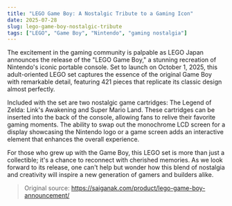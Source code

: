 ```yaml
---
title: "LEGO Game Boy: A Nostalgic Tribute to a Gaming Icon"
date: 2025-07-28
slug: lego-game-boy-nostalgic-tribute
tags: ["LEGO", "Game Boy", "Nintendo", "gaming nostalgia"]
---
```

The excitement in the gaming community is palpable as LEGO Japan announces the release of the "LEGO Game Boy," a stunning recreation of Nintendo's iconic portable console. Set to launch on October 1, 2025, this adult-oriented LEGO set captures the essence of the original Game Boy with remarkable detail, featuring 421 pieces that replicate its classic design almost perfectly.

Included with the set are two nostalgic game cartridges: The Legend of Zelda: Link's Awakening and Super Mario Land. These cartridges can be inserted into the back of the console, allowing fans to relive their favorite gaming moments. The ability to swap out the monochrome LCD screen for a display showcasing the Nintendo logo or a game screen adds an interactive element that enhances the overall experience.

For those who grew up with the Game Boy, this LEGO set is more than just a collectible; it's a chance to reconnect with cherished memories. As we look forward to its release, one can't help but wonder how this blend of nostalgia and creativity will inspire a new generation of gamers and builders alike.

> Original source: https://saiganak.com/product/lego-game-boy-announcement/